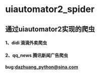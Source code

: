 # uiautomator2_spider
## 通过uiautomator2实现的爬虫

#### 1、didi 滴滴外卖爬虫
#### 2、qq_news 腾讯新闻广告爬虫


#### bug:dazhuang_python@sina.com
